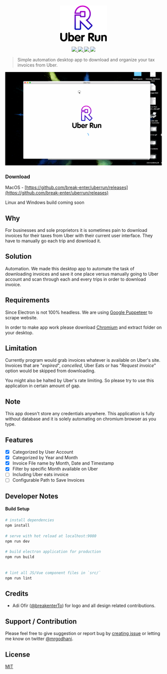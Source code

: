 <p align="center"><img src="/uber-run.png" alt="Uber Run" width="150"></p>

<p align="center">
<a href="https://travis-ci.org/break-enter/uberrun">
<img src="https://travis-ci.org/break-enter/uberrun.svg?branch=master">
</a>
<a href="https://codeclimate.com/github/break-enter/uberrun/maintainability">
<img src="https://api.codeclimate.com/v1/badges/a176f7fdd72bd288291f/maintainability" />
</a>
<a href="https://david-dm.org/break-enter/uberrun">
<img src="https://david-dm.org/break-enter/uberrun.svg" />
</a>
<a href="https://david-dm.org/break-enter/uberrun?type=dev" title="devDependencies status"><img src="https://david-dm.org/break-enter/uberrun/dev-status.svg"/></a>
</p>


> Simple automation desktop app to download and organize your tax invoices from Uber.


![screenshot](/uberrun.gif)

### Download

MacOS - [https://github.com/break-enter/uberrun/releases](https://github.com/break-enter/uberrun/releases)

Linux and Windows build coming soon

## Why

For businesses and sole proprietors it is sometimes pain to download invoices for their taxes from Uber with their current user interface. They have to manually go each trip and download it.

## Solution

Automation. We made this desktop app to automate the task of downloading invoices and save it one place versus manually going to Uber account and scan through each and every trips in order to download invoice.

## Requirements

Since Electron is not 100% headless. We are using [Google Puppeteer](https://github.com/GoogleChrome/puppeteer) to scrape website.

In order to make app work please download [Chromium](https://download-chromium.appspot.com/) and extract folder on your desktop.

## Limitation

Currently program would grab invoices whatever is available on Uber's site. Invoices that are "*expired*", *cancelled*, Uber Eats or has "*Request invoice*" option would be skipped from downloading.

You might also be halted by Uber's rate limiting. So please try to use this application in certain amount of gap.

## Note

This app doesn't store any credentials anywhere. This application is fully without database and it is solely automating on chromium browser as you type.

## Features

- [x] Categorized by User Account
- [x] Categorized by Year and Month
- [x] Invoice File name by Month, Date and Timestamp
- [x] Filter by specific Month available on Uber
- [ ] Including Uber eats invoice
- [ ] Configurable Path to Save Invoices

## Developer Notes

#### Build Setup

``` bash
# install dependencies
npm install

# serve with hot reload at localhost:9080
npm run dev

# build electron application for production
npm run build


# lint all JS/Vue component files in `src/`
npm run lint

```

## Credits

- Adi Ofir ([@breakenterTo](https://twitter.com/breakenterTo)) for logo and all design related contributions.

## Support / Contribution

Please feel free to give suggestion or report bug by [creating issue](https://github.com/break-enter/uberrun/issues) or letting me know on twitter [@mrgodhani](https://twitter.com/mrgodhani).

## License
[MIT](https://github.com/break-enter/uberrun/blob/master/LICENSE)
